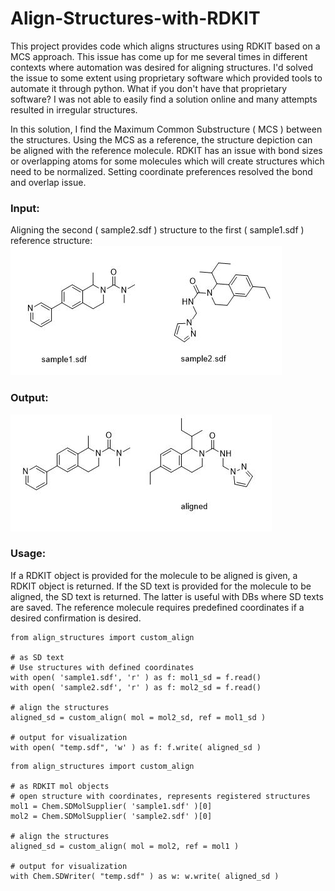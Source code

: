 # Align-Structures-with-RDKIT
This project provides code which aligns structures using RDKIT based on a MCS approach.
This issue has come up for me several times in different contexts where automation was desired for aligning structures.  I'd solved the issue to some extent using proprietary software which provided tools to automate it through python.  What if you don't have that proprietary software?  I was not able to easily find a solution online and many attempts resulted in irregular structures.

In this solution, I find the Maximum Common Substructure ( MCS ) between the structures.  Using the MCS as a reference, the structure depiction can be aligned with the reference molecule.  RDKIT has an issue with bond sizes or overlapping atoms for some molecules which will create structures which need to be normalized.  Setting coordinate preferences resolved the bond and overlap issue. 

### Input:
Aligning the second ( sample2.sdf ) structure to the first ( sample1.sdf ) reference structure:
![inputs]( https://github.com/mgarard/Align-Structures-with-RDKIT/blob/main/input.JPG)

### Output:
![outputs]( https://github.com/mgarard/Align-Structures-with-RDKIT/blob/main/output.JPG)

### Usage:<br>
If a RDKIT object is provided for the molecule to be aligned is given, a RDKIT object is returned.  If the SD text is provided for the molecule to be aligned, the SD text is returned.  The latter is useful with DBs where SD texts are saved.  The reference molecule requires predefined coordinates if a desired confirmation is desired.


```
from align_structures import custom_align

# as SD text
# Use structures with defined coordinates
with open( 'sample1.sdf', 'r' ) as f: mol1_sd = f.read()
with open( 'sample2.sdf', 'r' ) as f: mol2_sd = f.read()

# align the structures
aligned_sd = custom_align( mol = mol2_sd, ref = mol1_sd )

# output for visualization
with open( "temp.sdf", 'w' ) as f: f.write( aligned_sd )
```
```
from align_structures import custom_align

# as RDKIT mol objects
# open structure with coordinates, represents registered structures
mol1 = Chem.SDMolSupplier( 'sample1.sdf' )[0]
mol2 = Chem.SDMolSupplier( 'sample2.sdf' )[0]

# align the structures
aligned_sd = custom_align( mol = mol2, ref = mol1 )

# output for visualization
with Chem.SDWriter( "temp.sdf" ) as w: w.write( aligned_sd )
```
